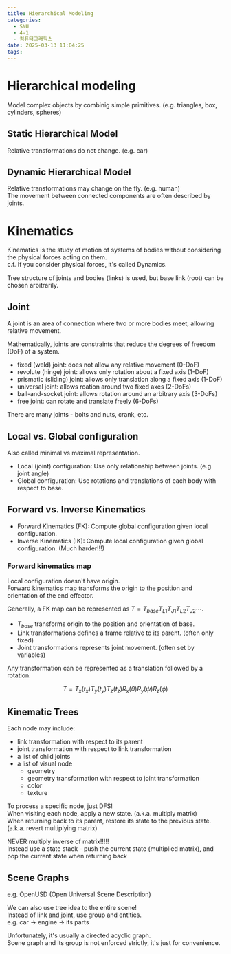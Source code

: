 ```yaml
---
title: Hierarchical Modeling
categories:
  - SNU
  - 4-1
  - 컴퓨터그래픽스
date: 2025-03-13 11:04:25
tags:
---
```


# Hierarchical modeling

Model complex objects by combinig simple primitives. (e.g. triangles, box, cylinders, spheres)

## Static Hierarchical Model

Relative transformations do not change. (e.g. car)

## Dynamic Hierarchical Model

Relative transformations may change on the fly. (e.g. human)  
The movement between connected components are often described by joints.

# Kinematics

Kinematics is the study of motion of systems of bodies without considering the physical forces acting on them.  
c.f. If you consider physical forces, it's called Dynamics.

Tree structure of joints and bodies (links) is used, but base link (root) can be chosen arbitrarily.

## Joint

A joint is an area of connection where two or more bodies meet, allowing relative movement.

Mathematically, joints are constraints that reduce the degrees of freedom (DoF) of a system.

- fixed (weld) joint: does not allow any relative movement (0-DoF)
- revolute (hinge) joint: allows only rotation about a fixed axis (1-DoF)
- prismatic (sliding) joint: allows only translation along a fixed axis (1-DoF)
- universal joint: allows roation around two fixed axes (2-DoFs)
- ball-and-socket joint: allows rotation around an arbitrary axis (3-DoFs)
- free joint: can rotate and translate freely (6-DoFs)

There are many joints - bolts and nuts, crank, etc.

## Local vs. Global configuration

Also called minimal vs maximal representation.

- Local (joint) configuration: Use only relationship between joints. (e.g. joint angle)
- Global configuration: Use rotations and translations of each body with respect to base.

## Forward vs. Inverse Kinematics

- Forward Kinematics (FK): Compute global configuration given local configuration.
- Inverse Kinematics (IK): Compute local configuration given global configuration. (Much harder!!!)

### Forward kinematics map

Local configuration doesn't have origin.  
Forward kinematics map transforms the origin to the position and orientation of the end effector.

Generally, a FK map can be represented as $T = T_{base}T_{L1}T_{J1}T_{L2}T_{J2}\cdots$.

- $T_{base}$ transforms origin to the position and orientation of base.
- Link transformations defines a frame relative to its parent. (often only fixed)
- Joint transformations represents joint movement. (often set by variables)

Any transformation can be represented as a translation followed by a rotation.

$$T=T_x(t_x)T_y(t_y)T_z(t_z)R_x(\theta)R_y(\psi)R_z(\phi)$$

## Kinematic Trees

Each node may include:

- link transformation with respect to its parent
- joint transformation with respect to link transformation
- a list of child joints
- a list of visual node
  - geometry
  - geometry transformation with respect to joint transformation
  - color
  - texture

To process a specific node, just DFS!  
When visiting each node, apply a new state. (a.k.a. multiply matrix)  
When returning back to its parent, restore its state to the previous state. (a.k.a. revert multiplying matrix)

NEVER multiply inverse of matrix!!!!!  
Instead use a state stack - push the current state (multiplied matrix), and pop the current state when returning back

## Scene Graphs

e.g. OpenUSD (Open Universal Scene Description)

We can also use tree idea to the entire scene!  
Instead of link and joint, use group and entities.  
e.g. car -> engine -> its parts

Unfortunately, it's usually a directed acyclic graph.  
Scene graph and its group is not enforced strictly, it's just for convenience.
